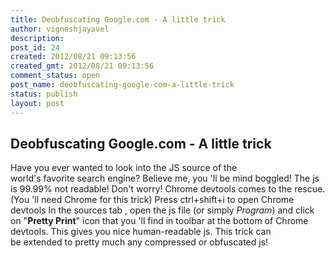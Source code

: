```yaml
---
title: Deobfuscating Google.com - A little trick
author: vigneshjayavel
description: 
post_id: 24
created: 2012/08/21 09:13:56
created_gmt: 2012/08/21 09:13:56
comment_status: open
post_name: deobfuscating-google-com-a-little-trick
status: publish
layout: post
---
```


## Deobfuscating Google.com - A little trick

Have you ever wanted to look into the JS source of the world's favorite search engine? Believe me, you 'll be mind boggled! The js is 99.99% not readable! Don't worry! Chrome devtools comes to the rescue. (You 'll need Chrome for this trick) Press ctrl+shift+i to open Chrome devtools In the sources tab , open the js file (or simply _Program_) and click on "**Pretty Print**" icon that you 'll find in toolbar at the bottom of Chrome devtools. This gives you nice human-readable js. This trick can be extended to pretty much any compressed or obfuscated js!